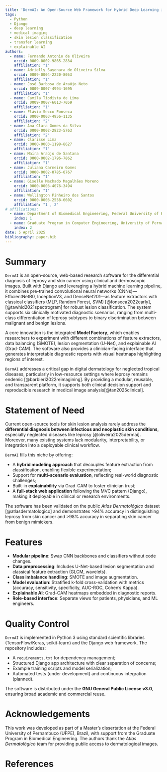 ```yaml
---
title: 'DermAI: An Open-Source Web Framework for Hybrid Deep Learning in the Differential Diagnosis of Leprosy and Skin Cancer'
tags:
  - Python
  - Django
  - deep learning
  - medical imaging
  - skin lesion classification
  - transfer learning
  - explainable AI
authors:
  - name: Fernando Antonio de Oliveira
    orcid: 0009-0002-9865-2834
    affiliation: "1"
  - name: Adrielly Sayonara de Oliveira Silva
    orcid: 0009-0004-2220-8053
    affiliation: "1"
  - name: José Barbosa de Araújo Neto
    orcid: 0009-0007-4994-1695
    affiliation: "1"
  - name: Camila Tiodista de Lima
    orcid: 0009-0007-6013-7059
    affiliation: "1"
  - name: Flávio Secco Fonseca
    orcid: 0000-0003-4956-1135
    affiliation: "2"
  - name: Ana Clara Gomes da Silva
    orcid: 0000-0002-2823-5763
    affiliation: "2"
  - name: Clarisse Lima
    orcid: 0000-0003-1198-8627
    affiliation: "1"
  - name: Maíra Araújo de Santana
    orcid: 0000-0002-1796-7862
    affiliation: "1"
  - name: Juliana Carneiro Gomes
    orcid: 0000-0002-0785-0767
    affiliation: "1"
  - name: Giselle Machado Magalhães Moreno 
    orcid: 0000-0003-4076-3494
    affiliation: "1"
  - name: Wellington Pinheiro dos Santos
    orcid: 0000-0003-2558-6602
    affiliation: "1 , 2"
# affiliations:
  - name: Department of Biomedical Engineering, Federal University of Pernambuco, Brazil
    index: 1
  - name: Graduate Program in Computer Engineering, University of Pernambuco, Brazil
    index: 2
date: 5 April 2025
bibliography: paper.bib
---
```


# Summary

`DermAI` is an open-source, web-based research software for the differential diagnosis of leprosy and skin cancer using clinical and dermoscopic images. Built with Django and leveraging a hybrid machine learning pipeline, it combines pre-trained convolutional neural networks (CNNs)—EfficientNetB0, InceptionV3, and DenseNet201—as feature extractors with classical classifiers (MLP, Random Forest, SVM) [@fonseca2022early], [@tawhid2021spectrogram] for robust lesion classification. The system supports six clinically motivated diagnostic scenarios, ranging from multi-class differentiation of leprosy subtypes to binary discrimination between malignant and benign lesions.

A core innovation is the integrated **Model Factory**, which enables researchers to experiment with different combinations of feature extractors, data balancing (SMOTE), lesion segmentation (U-Net), and explainable AI (Grad-CAM). The software also provides a clinician-facing interface that generates interpretable diagnostic reports with visual heatmaps highlighting regions of interest.

`DermAI` addresses a critical gap in digital dermatology for neglected tropical diseases, particularly in low-resource settings where leprosy remains endemic [@barbieri2022reimagining]. By providing a modular, reusable, and transparent platform, it supports both clinical decision support and reproducible research in medical image analysis[@tan2025clinical].

# Statement of Need

Current open-source tools for skin lesion analysis rarely address the **differential diagnosis between infectious and neoplastic skin conditions**, especially neglected diseases like leprosy [@oliveira2025dermai]. Moreover, many existing systems lack modularity, interpretability, or integration into a deployable clinical workflow.

`DermAI` fills this niche by offering:
- A **hybrid modeling approach** that decouples feature extraction from classification, enabling flexible experimentation;
- Support for **multi-scenario evaluation**, reflecting real-world diagnostic challenges;
- Built-in **explainability** via Grad-CAM to foster clinician trust;
- A **full-stack web application** following the MVC pattern (Django), making it deployable in clinical or research environments.

The software has been validated on the public *Atlas Dermatológico* dataset [@atlasdermatologico] and demonstrates >94% accuracy in distinguishing leprosy from skin cancer and >98% accuracy in separating skin cancer from benign mimickers.

# Features

- **Modular pipeline**: Swap CNN backbones and classifiers without code changes.
- **Data preprocessing**: Includes U-Net-based lesion segmentation and classical feature extraction (GLCM, wavelets).
- **Class imbalance handling**: SMOTE and image augmentation.
- **Model evaluation**: Stratified k-fold cross-validation with metrics (accuracy, sensitivity, specificity, AUC-ROC, Cohen’s Kappa).
- **Explainable AI**: Grad-CAM heatmaps embedded in diagnostic reports.
- **Role-based interface**: Separate views for patients, physicians, and ML engineers.

# Quality Control

`DermAI` is implemented in Python 3 using standard scientific libraries (TensorFlow/Keras, scikit-learn) and the Django web framework. The repository includes:
- A `requirements.txt` for dependency management;
- Structured Django app architecture with clear separation of concerns;
- Example training scripts and model serialization;
- Automated tests (under development) and continuous integration (planned).

The software is distributed under the **GNU General Public License v3.0**, ensuring broad academic and commercial reuse.

# Acknowledgements

This work was developed as part of a Master’s dissertation at the Federal University of Pernambuco (UFPE), Brazil, with support from the Graduate Program in Biomedical Engineering. The authors thank the *Atlas Dermatológico* team for providing public access to dermatological images.

# References